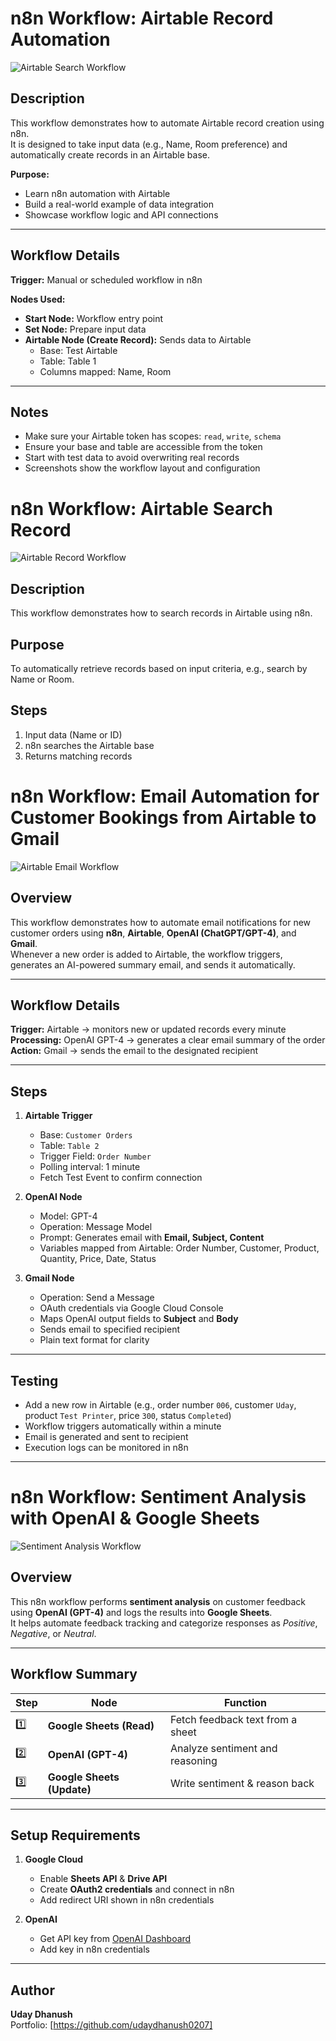 # n8n Workflow: Airtable Record Automation

![Airtable Search Workflow](Screenshots/Airtable_1.png)

## Description
This workflow demonstrates how to automate Airtable record creation using n8n.  
It is designed to take input data (e.g., Name, Room preference) and automatically create records in an Airtable base.

**Purpose:**  
- Learn n8n automation with Airtable  
- Build a real-world example of data integration  
- Showcase workflow logic and API connections  

---

## Workflow Details

**Trigger:** Manual or scheduled workflow in n8n

**Nodes Used:**
- **Start Node:** Workflow entry point
- **Set Node:** Prepare input data
- **Airtable Node (Create Record):** Sends data to Airtable
  - Base: Test Airtable
  - Table: Table 1
  - Columns mapped: Name, Room

---
## Notes
- Make sure your Airtable token has scopes: `read`, `write`, `schema`  
- Ensure your base and table are accessible from the token  
- Start with test data to avoid overwriting real records  
- Screenshots show the workflow layout and configuration

# n8n Workflow: Airtable Search Record

![Airtable Record Workflow](Screenshots/Airtable_2.png)
## Description
This workflow demonstrates how to search records in Airtable using n8n.

## Purpose
To automatically retrieve records based on input criteria, e.g., search by Name or Room.

## Steps
1. Input data (Name or ID)
2. n8n searches the Airtable base
3. Returns matching records

# n8n Workflow: Email Automation for Customer Bookings from Airtable to Gmail

![Airtable Email Workflow](Screenshots/Airtable_to_mail.png)

## Overview
This workflow demonstrates how to automate email notifications for new customer orders using **n8n**, **Airtable**, **OpenAI (ChatGPT/GPT-4)**, and **Gmail**.  
Whenever a new order is added to Airtable, the workflow triggers, generates an AI-powered summary email, and sends it automatically.

---

## Workflow Details

**Trigger:** Airtable → monitors new or updated records every minute  
**Processing:** OpenAI GPT-4 → generates a clear email summary of the order  
**Action:** Gmail → sends the email to the designated recipient

---

## Steps

1. **Airtable Trigger**
   - Base: `Customer Orders`
   - Table: `Table 2`
   - Trigger Field: `Order Number`
   - Polling interval: 1 minute
   - Fetch Test Event to confirm connection

2. **OpenAI Node**
   - Model: GPT-4
   - Operation: Message Model
   - Prompt: Generates email with **Email, Subject, Content**
   - Variables mapped from Airtable: Order Number, Customer, Product, Quantity, Price, Date, Status

3. **Gmail Node**
   - Operation: Send a Message
   - OAuth credentials via Google Cloud Console
   - Maps OpenAI output fields to **Subject** and **Body**
   - Sends email to specified recipient
   - Plain text format for clarity

---

## Testing
- Add a new row in Airtable (e.g., order number `006`, customer `Uday`, product `Test Printer`, price `300`, status `Completed`)  
- Workflow triggers automatically within a minute  
- Email is generated and sent to recipient  
- Execution logs can be monitored in n8n

---
# n8n Workflow: Sentiment Analysis with OpenAI & Google Sheets

![Sentiment Analysis Workflow](Screenshots/Sentiment_Check_with_GS.png)

## Overview
This n8n workflow performs **sentiment analysis** on customer feedback using **OpenAI (GPT-4)** and logs the results into **Google Sheets**.  
It helps automate feedback tracking and categorize responses as *Positive*, *Negative*, or *Neutral*.

---

## Workflow Summary

| Step | Node | Function |
|------|------|-----------|
| 1️⃣ | **Google Sheets (Read)** | Fetch feedback text from a sheet |
| 2️⃣ | **OpenAI (GPT-4)** | Analyze sentiment and reasoning |
| 3️⃣ | **Google Sheets (Update)** | Write sentiment & reason back |

---

## Setup Requirements

1. **Google Cloud**
   - Enable **Sheets API** & **Drive API**  
   - Create **OAuth2 credentials** and connect in n8n  
   - Add redirect URI shown in n8n credentials

2. **OpenAI**
   - Get API key from [OpenAI Dashboard](https://platform.openai.com/)  
   - Add key in n8n credentials

---
## Author
**Uday Dhanush**  
Portfolio: [https://github.com/udaydhanush0207]
